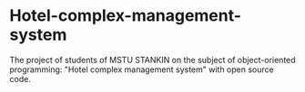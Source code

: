 # Hotel-complex-management-system
The project of students of MSTU STANKIN on the subject of object-oriented programming: "Hotel complex management system" with open source code.
